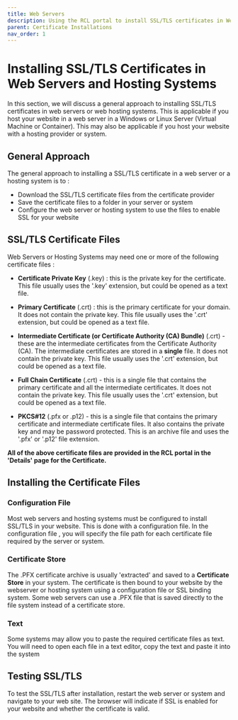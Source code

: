 ```yaml
---
title: Web Servers
description: Using the RCL portal to install SSL/TLS certificates in Web Servers or web hosting systems.
parent: Certificate Installations
nav_order: 1
---
```


# Installing SSL/TLS Certificates in Web Servers and Hosting Systems

In this section, we will discuss a general approach to installing SSL/TLS certificates in web servers or web hosting systems. This is applicable if you host your website in a web server in a Windows or Linux Server (Virtual Machine or Container). This may also be applicable if you host your website with a hosting provider or system.

## General Approach

The general approach to installing a SSL/TLS certificate in a web server or a hosting system is to :

- Download the SSL/TLS certificate files from the certificate provider
- Save the certificate files to a folder in your server or system
- Configure the web server or hosting system to use the files to enable SSL for your website

## SSL/TLS Certificate Files

Web Servers or Hosting Systems may need one or more of the following certificate files :

- **Certificate Private Key** (.key) : this is the private key for the certificate. This file usually uses the '.key' extension, but could be opened as a text file.

- **Primary Certificate** (.crt) : this is the primary certificate for your domain. It does not contain the private key. This file usually uses the '.crt' extension, but could be opened as a text file.

- **Intermediate Certificate (or Certificate Authority (CA) Bundle)** (.crt) - these are the intermediate certificates from the Certificate Authority (CA). The intermediate certificates are stored in a **single** file. It does not contain the private key. This file usually uses the '.crt' extension, but could be opened as a text file.

- **Full Chain Certificate** (.crt) - this is a single file that contains the primary certificate and all the intermediate certificates. It does not contain the private key. This file usually uses the '.crt' extension, but could be opened as a text file.

- **PKCS#12** (.pfx or .p12) - this is a single file that contains the primary certificate and intermediate certificate files. It also contains the private key and may be password protected. This is an archive file and uses the '.pfx' or '.p12' file extension.

**All of the above certificate files are provided in the RCL portal in the 'Details' page for the Certificate.**

## Installing the Certificate Files

### Configuration File

Most web servers and hosting systems must be configured to install SSL/TLS in your website. This is done with a configuration file. In the configuration file , you will specify the file path for each certificate file required by the server or system.

### Certificate Store
The .PFX certificate archive is usually 'extracted' and saved to a **Certificate Store** in your system. The certificate is then bound to your website by the webserver or hosting system using a configuration file or SSL binding system. Some web servers can use a .PFX file that is saved directly to the file system instead of a certificate store.

### Text 

Some systems may allow you to paste the required certificate files as text. You will need to open each file in a text editor, copy the text and paste it into the system

## Testing SSL/TLS

To test the SSL/TLS after installation, restart the web server or system and navigate to your web site. The browser will indicate if SSL is enabled for your website and whether the certificate is valid.